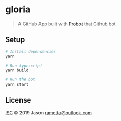 # gloria

> A GitHub App built with [Probot](https://github.com/probot/probot) that Github bot

## Setup

```sh
# Install dependencies
yarn

# Run typescript
yarn build

# Run the bot
yarn start
```

## License

[ISC](LICENSE) © 2019 Jason <rametta@outlook.com>
